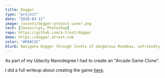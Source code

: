 ```yaml
---
title: Dogger
type: "project"
date: "2018-03-11"
image: /assets/dogger-project-cover.png
tech: [Javascript, Photoshop]
repo: https://github.com/a-trost/dogger
demo: https://dogger.atrost.com
color: "#F6AC2C"
blurb: Navigate Dogger through levels of dangerous Roombas, unfriendly animals, and treacherous cars as you collect delicious Hot Dogs! 
---
```

As part of my Udacity Nanodegree I had to create an "Arcade Game Clone".

I did a full writeup about creating the game [here](/posts/making-dogger/).